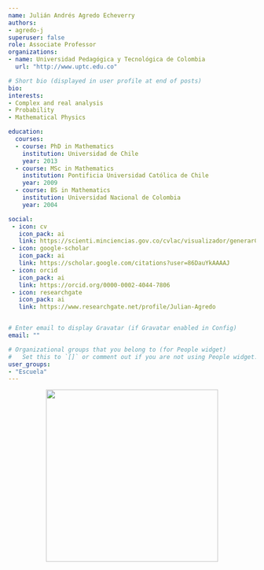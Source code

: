 ```yaml
---
name: Julián Andrés Agredo Echeverry
authors:
- agredo-j
superuser: false
role: Associate Professor
organizations:
- name: Universidad Pedagógica y Tecnológica de Colombia
  url: "http://www.uptc.edu.co"

# Short bio (displayed in user profile at end of posts)
bio: 
interests:
- Complex and real analysis
- Probability
- Mathematical Physics

education:
  courses:
  - course: PhD in Mathematics
    institution: Universidad de Chile
    year: 2013
  - course: MSc in Mathematics
    institution: Pontificia Universidad Católica de Chile
    year: 2009
  - course: BS in Mathematics
    institution: Universidad Nacional de Colombia
    year: 2004

social:
 - icon: cv
   icon_pack: ai
   link: https://scienti.minciencias.gov.co/cvlac/visualizador/generarCurriculoCv.do?cod_rh=0001567217
 - icon: google-scholar
   icon_pack: ai
   link: https://scholar.google.com/citations?user=86DauYkAAAAJ
 - icon: orcid
   icon_pack: ai
   link: https://orcid.org/0000-0002-4044-7806
 - icon: researchgate
   icon_pack: ai
   link: https://www.researchgate.net/profile/Julian-Agredo


# Enter email to display Gravatar (if Gravatar enabled in Config)
email: ""

# Organizational groups that you belong to (for People widget)
#   Set this to `[]` or comment out if you are not using People widget.
user_groups:
- "Escuela"
---
```



<center><img src="https://matematicas.netlify.app/img/gs/agrejo-j.png"  width="350"></center>

